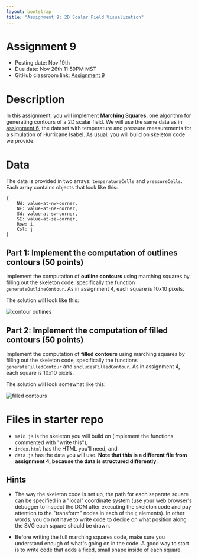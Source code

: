 ```yaml
---
layout: bootstrap
title: "Assignment 9: 2D Scalar Field Visualization"
---
```


# Assignment 9

- Posting date: Nov 19th
- Due date: Nov 26th 11:59PM MST
- GitHub classroom link: [Assignment 9](https://classroom.github.com/a/s_oeJtNV)

# Description

In this assignment, you will implement **Marching Squares**, one
algorithm for generating contours of a 2D scalar field.  We will use
the same data as in [assignment 6](assignment_6.html), the dataset
with temperature and pressure measurements for a simulation of
Hurricane Isabel. As usual, you will build on skeleton code we
provide.

# Data

The data is provided in two arrays: `temperatureCells` and
`pressureCells`. Each array contains objects that look like this:

    {
        NW: value-at-nw-corner,
        NE: value-at-ne-corner,
        SW: value-at-sw-corner,
        SE: value-at-se-corner,
        Row: i,
        Col: j
    }

## Part 1: Implement the computation of outlines contours (50 points)

Implement the computation of **outline contours** using marching squares
by filling out the skeleton code, specifically the function
`generateOutlineContour`. As in assignment 4, each square is 10x10
pixels.

The solution will look like this:

![contour outlines](assignment_9/outline_contours.png)

## Part 2: Implement the computation of filled contours (50 points)

Implement the computation of **filled contours** using marching
squares by filling out the skeleton code, specifically the functions
`generateFilledContour` and `includesFilledContour`. As in assignment
4, each square is 10x10 pixels.

The solution will look somewhat like this:

![filled contours](assignment_9/filled_contours.png)

# Files in starter repo

- `main.js` is the skeleton you will build on
  (implement the functions commented with "write this"),
- `index.html` has the HTML you'll need, and
- `data.js` has the data you will use. **Note
  that this is a different file from assignment 4, because
  the data is structured differently**.

## Hints

- The way the skeleton code is set up, the path for each separate
square can be specified in a "local" coordinate system (use your web
browser's debugger to inspect the DOM after executing the skeleton
code and pay attention to the "transform" nodes in each of the `g`
elements). In other words, you do not have to write code to decide on
what position along the SVG each square should be drawn.

- Before writing the full marching squares code, make sure you
  understand enough of what's going on in the code. A good way to
  start is to write code that adds a fixed, small shape inside of each
  square.
